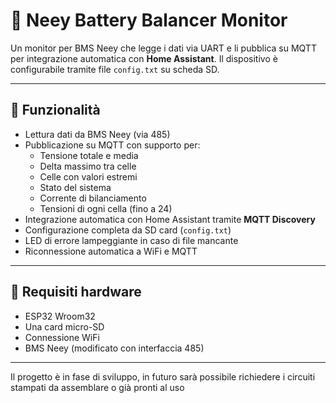 # 🔋 Neey Battery Balancer Monitor

Un monitor per BMS Neey che legge i dati via UART e li pubblica su MQTT per integrazione automatica con **Home Assistant**. Il dispositivo è configurabile tramite file `config.txt` su scheda SD.

---

## 🚀 Funzionalità

- Lettura dati da BMS Neey (via 485)
- Pubblicazione su MQTT con supporto per:
  - Tensione totale e media
  - Delta massimo tra celle
  - Celle con valori estremi
  - Stato del sistema
  - Corrente di bilanciamento
  - Tensioni di ogni cella (fino a 24)
- Integrazione automatica con Home Assistant tramite **MQTT Discovery**
- Configurazione completa da SD card (`config.txt`)
- LED di errore lampeggiante in caso di file mancante
- Riconnessione automatica a WiFi e MQTT

---

## 🧰 Requisiti hardware

- ESP32 Wroom32
- Una card micro-SD
- Connessione WiFi
- BMS Neey (modificato con interfaccia 485)

---
Il progetto è in fase di sviluppo, in futuro sarà possibile richiedere i circuiti stampati da assemblare o già pronti al uso
